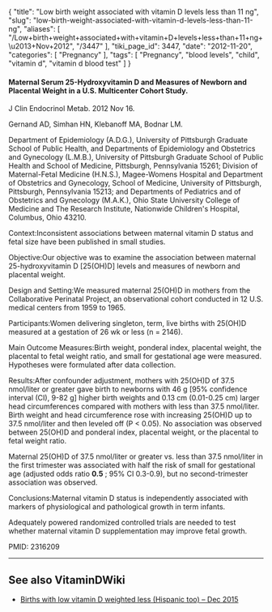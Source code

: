 {
    "title": "Low birth weight associated with vitamin D levels less than 11 ng",
    "slug": "low-birth-weight-associated-with-vitamin-d-levels-less-than-11-ng",
    "aliases": [
        "/Low+birth+weight+associated+with+vitamin+D+levels+less+than+11+ng+\u2013+Nov+2012",
        "/3447"
    ],
    "tiki_page_id": 3447,
    "date": "2012-11-20",
    "categories": [
        "Pregnancy"
    ],
    "tags": [
        "Pregnancy",
        "blood levels",
        "child",
        "vitamin d",
        "vitamin d blood test"
    ]
}


#### Maternal Serum 25-Hydroxyvitamin D and Measures of Newborn and Placental Weight in a U.S. Multicenter Cohort Study.

J Clin Endocrinol Metab. 2012 Nov 16. 

Gernand AD, Simhan HN, Klebanoff MA, Bodnar LM.

Department of Epidemiology (A.D.G.), University of Pittsburgh Graduate School of Public Health, and Departments of Epidemiology and Obstetrics and Gynecology (L.M.B.), University of Pittsburgh Graduate School of Public Health and School of Medicine, Pittsburgh, Pennsylvania 15261; Division of Maternal-Fetal Medicine (H.N.S.), Magee-Womens Hospital and Department of Obstetrics and Gynecology, School of Medicine, University of Pittsburgh, Pittsburgh, Pennsylvania 15213; and Departments of Pediatrics and of Obstetrics and Gynecology (M.A.K.), Ohio State University College of Medicine and The Research Institute, Nationwide Children's Hospital, Columbus, Ohio 43210.

Context:Inconsistent associations between maternal vitamin D status and fetal size have been published in small studies.

Objective:Our objective was to examine the association between maternal 25-hydroxyvitamin D <span>[25(OH)D]</span> levels and measures of newborn and placental weight.

Design and Setting:We measured maternal 25(OH)D in mothers from the Collaborative Perinatal Project, an observational cohort conducted in 12 U.S. medical centers from 1959 to 1965.

Participants:Women delivering singleton, term, live births with 25(OH)D measured at a gestation of 26 wk or less (n = 2146).

Main Outcome Measures:Birth weight, ponderal index, placental weight, the placental to fetal weight ratio, and small for gestational age were measured. Hypotheses were formulated after data collection.

Results:After confounder adjustment, mothers with 25(OH)D of 37.5 nmol/liter or greater gave birth to newborns with 46 g <span>[95% confidence interval (CI), 9-82 g]</span> higher birth weights and 0.13 cm (0.01-0.25 cm) larger head circumferences compared with mothers with less than 37.5 nmol/liter. Birth weight and head circumference rose with increasing 25(OH)D up to 37.5 nmol/liter and then leveled off (P < 0.05). No association was observed between 25(OH)D and ponderal index, placental weight, or the placental to fetal weight ratio. 

Maternal 25(OH)D of 37.5 nmol/liter or greater vs. less than 37.5 nmol/liter in the first trimester was associated with half the risk of small for gestational age (adjusted odds ratio  **0.5** ; 95% CI 0.3-0.9), but no second-trimester association was observed.

Conclusions:Maternal vitamin D status is independently associated with markers of physiological and pathological growth in term infants. 

Adequately powered randomized controlled trials are needed to test whether maternal vitamin D supplementation may improve fetal growth.

PMID: 2316209

---

## See also VitaminDWiki

* [Births with low vitamin D weighted less (Hispanic too) – Dec 2015](/tags/births-with-low-vitamin-d-weighted-less-hispanic-too-dec-2015.html)
